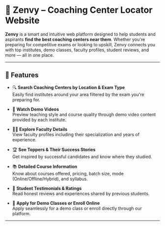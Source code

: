 # 🧭 Zenvy – Coaching Center Locator Website

**Zenvy** is a smart and intuitive web platform designed to help students and aspirants **find the best coaching centers near them**. Whether you're preparing for competitive exams or looking to upskill, Zenvy connects you with top institutes, demo classes, faculty profiles, student reviews, and more — all in one place.

---

## 🚀 Features

- 🔍 **Search Coaching Centers by Location & Exam Type**  
  Easily find institutes around your area filtered by the exam you're preparing for.

- 🎥 **Watch Demo Videos**  
  Preview teaching style and course quality through demo video content provided by each institute.

- 👨‍🏫 **Explore Faculty Details**  
  View faculty profiles including their specialization and years of experience.

- 🏆 **See Toppers & Their Success Stories**  
  Get inspired by successful candidates and know where they studied.

- 📚 **Detailed Course Information**  
  Know about courses offered, pricing, batch size, mode (Online/Offline/Hybrid), and syllabus.

- 💬 **Student Testimonials & Ratings**  
  Read honest reviews and experiences shared by previous students.

- 📝 **Apply for Demo Classes or Enroll Online**  
  Apply seamlessly for a demo class or enroll directly through our platform.

---

